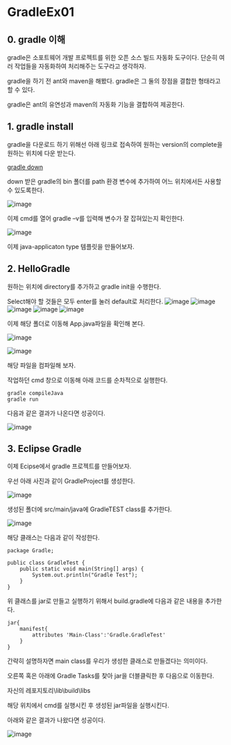 # GradleEx01
## 0.	gradle 이해
gradle은 소포트웨어 개발 프로젝트를 위한 오픈 소스 빌드 자동화 도구이다. 단순히 여러 작업들을 자동화하여 처리해주는 도구라고 생각하자.

gradle을 하기 전 ant와 maven을 해봤다. gradle은 그 둘의 장점을 결합한 형태라고 할 수 있다.

gradle은 ant의 유연성과 maven의 자동화 기능을 결합하여 제공한다.

## 1.	gradle install

gradle을 다운로드 하기 위해선 아래 링크로 접속하여 원하는 version의 complete을 원하는 위치에 다운 받는다.

[gradle down](https://gradle.org/releases/)

down 받은 gradle의 bin 폴더를 path 환경 변수에 추가하여 어느 위치에서든 사용할 수 있도록한다.

![image](https://github.com/auspicious0/GradleEx01/assets/108572025/152c65d1-11ec-406e-a6fe-f95cce7c61c3)


이제 cmd를 열어 gradle –v를 입력해 변수가 잘 잡혀있는지 확인한다.

![image](https://github.com/auspicious0/GradleEx01/assets/108572025/8e8e7db5-7886-4e36-9c6d-179e531273c4)

이제 java-applicaton type 템플릿을 만들어보자.

## 2.	HelloGradle

원하는 위치에 directory를 추가하고 gradle init을 수행한다.

Select해야 할 것들은 모두 enter를 눌러 default로 처리한다.
![image](https://github.com/auspicious0/GradleEx01/assets/108572025/52474b0f-b2da-442e-a8be-8d02ad087f73)
![image](https://github.com/auspicious0/GradleEx01/assets/108572025/1cb47a2d-ef2e-4d62-aa52-7a4274e5ab42)
![image](https://github.com/auspicious0/GradleEx01/assets/108572025/3b0ae669-1050-4a49-9683-620a30e0e252)
![image](https://github.com/auspicious0/GradleEx01/assets/108572025/34b2edfd-d4d1-48d4-b738-c86c8c899513)
![image](https://github.com/auspicious0/GradleEx01/assets/108572025/a9980dce-413f-42a5-97b6-d5ea680d6ce2)

 
   
이제 해당 폴더로 이동해 App.java파일을 확인해 본다.

![image](https://github.com/auspicious0/GradleEx01/assets/108572025/b304034a-2b16-440f-a86e-596a7a93c254)

![image](https://github.com/auspicious0/GradleEx01/assets/108572025/0edc5244-9ed7-4ec7-9149-47d88fbc2d0e)

 
 

해당 파일을 컴파일해 보자.

작업하던 cmd 창으로 이동해 
아래 코드를 순차적으로 실행한다.
```
gradle compileJava
gradle run
```

다음과 같은 결과가 나온다면 성공이다.

![image](https://github.com/auspicious0/GradleEx01/assets/108572025/88c134a6-4ec9-40c6-ac1f-169a4f5ef1de)

 

## 3.	Eclipse Gradle


이제 Ecipse에서 gradle 프로젝트를 만들어보자.

우선 아래 사진과 같이 GradleProject를 생성한다.

![image](https://github.com/auspicious0/GradleEx01/assets/108572025/750a1030-24a1-4910-81d6-0b705a1cd72a)

 
생성된 폴더에 src/main/java에 GradleTEST class를 추가한다.

 ![image](https://github.com/auspicious0/GradleEx01/assets/108572025/aff3c8e7-e8fd-4899-b9e2-10aae8c55b85)


해당 클래스는 다음과 같이 작성한다.

```
package Gradle;

public class GradleTest {
	public static void main(String[] args) {
		System.out.println("Gradle Test");
	}
}
```

위 클래스를 jar로 만들고 실행하기 위해서 build.gradle에 다음과 같은 내용을 추가한다.

```
jar{
	manifest{
		attributes 'Main-Class':'Gradle.GradleTest'
	}
}
```
간략히 설명하자면 main class를 우리가 생성한 클래스로 만들겠다는 의미이다.

오른쪽 혹은 아래에 Gradle Tasks를 찾아 jar을 더블클릭한 후 다음으로 이동한다.

자신의 레포지토리\lib\build\libs

해당 위치에서 cmd를 실행시킨 후 생성된 jar파일을 실행시킨다.

아래와 같은 결과가 나왔다면 성공이다.
 

![image](https://github.com/auspicious0/GradleEx01/assets/108572025/a2284f1d-a8ee-4e13-a2e8-5dda097c108d)
